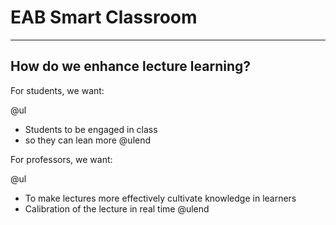 # EAB Smart Classroom

---

## How do we enhance lecture learning?

For students, we want:

@ul
- Students to be engaged in class
- so they can lean more
@ulend

For professors, we want:

@ul
- To make lectures more effectively cultivate knowledge in learners
- Calibration of the lecture in real time
@ulend


